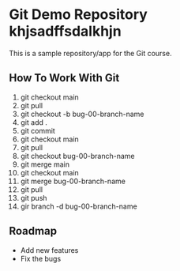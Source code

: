 # Git Demo Repository khjsadffsdalkhjn
This is a sample repository/app for the Git course.

## How To Work With Git
1. git checkout main
2. git pull
3. git checkout -b bug-00-branch-name
4. git add .
5. git commit
6. git checkout main
7. git pull
8. git checkout bug-00-branch-name
9. git merge main
10. git checkout main
11. git merge bug-00-branch-name
12. git pull
13. git push
14. gir branch -d bug-00-branch-name

## Roadmap
* Add new features
* Fix the bugs

